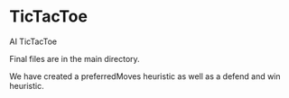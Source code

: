 # TicTacToe
AI TicTacToe

Final files are in the main directory. 

We have created a preferredMoves heuristic as well as a defend and win heuristic. 
